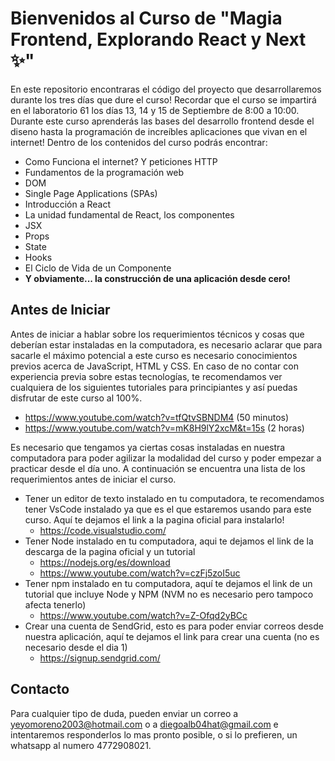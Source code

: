 # Bienvenidos al Curso de "Magia Frontend, Explorando React y Next :sparkles:"
En este repositorio encontraras el código del proyecto que desarrollaremos durante los tres días que dure el curso! Recordar que el curso se impartirá en el laboratorio 61 los días 13, 14 y 15 de Septiembre de 8:00 a 10:00.
Durante este curso aprenderás las bases del desarrollo frontend desde el diseno hasta la programación de increíbles aplicaciones que vivan en el internet! Dentro de los contenidos del curso podrás encontrar:
* Como Funciona el internet? Y peticiones HTTP
* Fundamentos de la programación web 
* DOM
* Single Page Applications (SPAs)
* Introducción a React
* La unidad fundamental de React, los componentes
* JSX
* Props
* State
* Hooks
* El Ciclo de Vida de un Componente
* **Y obviamente... la construcción de una aplicación desde cero!**

## Antes de Iniciar
Antes de iniciar a hablar sobre los requerimientos técnicos y cosas que deberían estar instaladas en la computadora, es necesario aclarar que para sacarle el máximo potencial a este curso es necesario conocimientos previos acerca de JavaScript, HTML y CSS. En caso de no contar con experiencia previa sobre estas tecnologías, te recomendamos ver cualquiera de los siguientes tutoriales para principiantes y así puedas disfrutar de este curso al 100%.
* https://www.youtube.com/watch?v=tfQtvSBNDM4 (50 minutos)
* https://www.youtube.com/watch?v=mK8H9lY2xcM&t=15s (2 horas)

Es necesario que tengamos ya ciertas cosas instaladas en nuestra computadora para poder agilizar la modalidad del curso y poder empezar a practicar desde el día uno. A continuación se encuentra una lista de los requerimientos antes de iniciar el curso.
* Tener un editor de texto instalado en tu computadora, te recomendamos tener VsCode instalado ya que es el que estaremos usando para este curso. Aquí te dejamos el link a la pagina oficial para instalarlo! 
  - https://code.visualstudio.com/
* Tener Node instalado en tu computadora, aqui te dejamos el link de la descarga de la pagina oficial y un tutorial
  - https://nodejs.org/es/download
  - https://www.youtube.com/watch?v=czFj5zoI5uc
* Tener npm instalado en tu computadora, aquí te dejamos el link de un tutorial que incluye Node y NPM (NVM no es necesario pero tampoco afecta tenerlo)
  - https://www.youtube.com/watch?v=Z-Ofqd2yBCc
* Crear una cuenta de SendGrid, esto es para poder enviar correos desde nuestra aplicación, aquí te dejamos el link para crear una cuenta (no es necesario desde el dia 1)
  - https://signup.sendgrid.com/

## Contacto
Para cualquier tipo de duda, pueden enviar un correo a yeyomoreno2003@hotmail.com o a diegoalb04hat@gmail.com e intentaremos responderlos lo mas pronto posible, o si lo prefieren, un whatsapp al numero 4772908021.  
